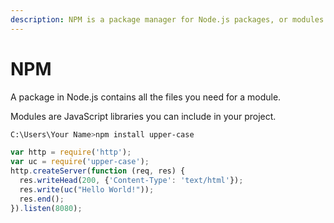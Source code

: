 ```yaml
---
description: NPM is a package manager for Node.js packages, or modules if you like.
---
```


# NPM

A package in Node.js contains all the files you need for a module.

Modules are JavaScript libraries you can include in your project.

```bash
C:\Users\Your Name>npm install upper-case
```

```javascript
var http = require('http');
var uc = require('upper-case');
http.createServer(function (req, res) {
  res.writeHead(200, {'Content-Type': 'text/html'});
  res.write(uc("Hello World!"));
  res.end();
}).listen(8080);
```
